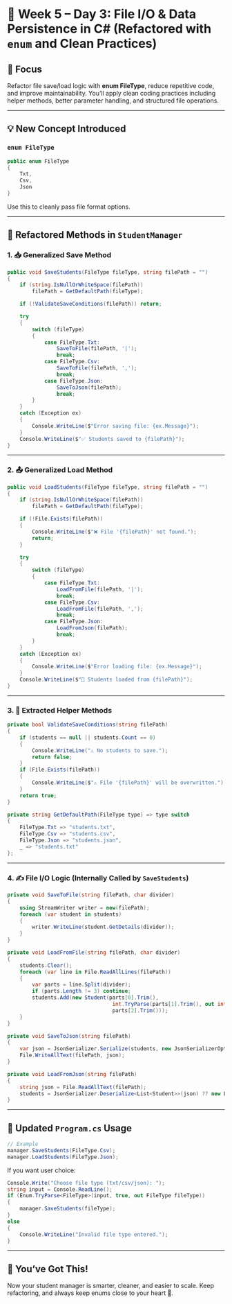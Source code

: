 # 🧠 Week 5 – Day 3: File I/O & Data Persistence in C# (Refactored with `enum` and Clean Practices)

## 🌟 Focus

Refactor file save/load logic with **enum FileType**, reduce repetitive code, and improve maintainability. You’ll apply clean coding practices including helper methods, better parameter handling, and structured file operations.

---

## 💡 New Concept Introduced

### `enum FileType`

```csharp
public enum FileType
{
    Txt,
    Csv,
    Json
}
```

Use this to cleanly pass file format options.

---

## 🔧 Refactored Methods in `StudentManager`

### 1. 📥 Generalized Save Method

```csharp
public void SaveStudents(FileType fileType, string filePath = "")
{
    if (string.IsNullOrWhiteSpace(filePath))
        filePath = GetDefaultPath(fileType);

    if (!ValidateSaveConditions(filePath)) return;

    try
    {
        switch (fileType)
        {
            case FileType.Txt:
                SaveToFile(filePath, '|');
                break;
            case FileType.Csv:
                SaveToFile(filePath, ',');
                break;
            case FileType.Json:
                SaveToJson(filePath);
                break;
        }
    }
    catch (Exception ex)
    {
        Console.WriteLine($"Error saving file: {ex.Message}");
    }
    Console.WriteLine($"✅ Students saved to {filePath}");
}
```

---

### 2. 📤 Generalized Load Method

```csharp
public void LoadStudents(FileType fileType, string filePath = "")
{
    if (string.IsNullOrWhiteSpace(filePath))
        filePath = GetDefaultPath(fileType);

    if (!File.Exists(filePath))
    {
        Console.WriteLine($"❌ File '{filePath}' not found.");
        return;
    }

    try
    {
        switch (fileType)
        {
            case FileType.Txt:
                LoadFromFile(filePath, '|');
                break;
            case FileType.Csv:
                LoadFromFile(filePath, ',');
                break;
            case FileType.Json:
                LoadFromJson(filePath);
                break;
        }
    }
    catch (Exception ex)
    {
        Console.WriteLine($"Error loading file: {ex.Message}");
    }
    Console.WriteLine($"📂 Students loaded from {filePath}");
}
```

---

### 3. 🧹 Extracted Helper Methods

```csharp
private bool ValidateSaveConditions(string filePath)
{
    if (students == null || students.Count == 0)
    {
        Console.WriteLine("⚠️ No students to save.");
        return false;
    }
    if (File.Exists(filePath))
    {
        Console.WriteLine($"⚠️ File '{filePath}' will be overwritten.");
    }
    return true;
}

private string GetDefaultPath(FileType type) => type switch
{
    FileType.Txt => "students.txt",
    FileType.Csv => "students.csv",
    FileType.Json => "students.json",
    _ => "students.txt"
};
```

---

### 4. ✍️ File I/O Logic (Internally Called by `SaveStudents`)

```csharp
private void SaveToFile(string filePath, char divider)
{
    using StreamWriter writer = new(filePath);
    foreach (var student in students)
    {
        writer.WriteLine(student.GetDetails(divider));
    }
}

private void LoadFromFile(string filePath, char divider)
{
    students.Clear();
    foreach (var line in File.ReadAllLines(filePath))
    {
        var parts = line.Split(divider);
        if (parts.Length != 3) continue;
        students.Add(new Student(parts[0].Trim(),
                                  int.TryParse(parts[1].Trim(), out int age) ? age : 0,
                                  parts[2].Trim()));
    }
}

private void SaveToJson(string filePath)
{
    var json = JsonSerializer.Serialize(students, new JsonSerializerOptions { WriteIndented = true });
    File.WriteAllText(filePath, json);
}

private void LoadFromJson(string filePath)
{
    string json = File.ReadAllText(filePath);
    students = JsonSerializer.Deserialize<List<Student>>(json) ?? new List<Student>();
}
```

---

## 🔁 Updated `Program.cs` Usage

```csharp
// Example
manager.SaveStudents(FileType.Csv);
manager.LoadStudents(FileType.Json);
```

If you want user choice:

```csharp
Console.Write("Choose file type (txt/csv/json): ");
string input = Console.ReadLine();
if (Enum.TryParse<FileType>(input, true, out FileType fileType))
{
    manager.SaveStudents(fileType);
}
else
{
    Console.WriteLine("Invalid file type entered.");
}
```

---

## 🎉 You’ve Got This!

Now your student manager is smarter, cleaner, and easier to scale. Keep refactoring, and always keep enums close to your heart 💖.
